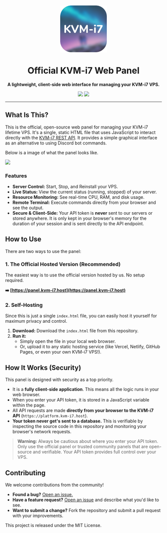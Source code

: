 <p align="center">
  <img src="https://github.com/kvm-i7/.github/blob/main/profile/logo.png?raw=true" alt="KVM-i7 Logo" width="150">
</p>

<h1 align="center">Official KVM-i7 Web Panel</h1>

<p align="center">
  <strong>A lightweight, client-side web interface for managing your KVM-i7 VPS.</strong>
</p>

<p align="center">
  <a href="https://discord.gg/t3vps"><img src="https://img.shields.io/badge/Join_Discord-5865F2?style=for-the-badge&logo=discord&logoColor=white"></a>
  <a href="https://github.com/KVM-i7/OpenKVMPanel/issues"><img src="https://img.shields.io/badge/Report_an_Issue-orange?style=for-the-badge&logo=github"></a>
</p>

---

## What Is This?

This is the official, open-source web panel for managing your KVM-i7 lifetime VPS. It's a single, static HTML file that uses JavaScript to interact directly with the [KVM-i7 REST API](https://github.com/KVM-i7). It provides a simple graphical interface as an alternative to using Discord bot commands.

Below is a image of what the panel looks like.

![](https://github.com/user-attachments/assets/c060912d-1d92-40fb-9b42-f4c900923739)

### Features

*   **Server Control:** Start, Stop, and Reinstall your VPS.
*   **Live Status:** View the current status (running, stopped) of your server.
*   **Resource Monitoring:** See real-time CPU, RAM, and disk usage.
*   **Remote Terminal:** Execute commands directly from your browser and see the output.
*   **Secure & Client-Side:** Your API token is **never** sent to our servers or stored anywhere. It is only kept in your browser's memory for the duration of your session and is sent directly to the API endpoint.

## How to Use

There are two ways to use the panel:

### 1. The Official Hosted Version (Recommended)

The easiest way is to use the official version hosted by us. No setup required.

**➡️ [https://panel.kvm-i7.host](https://panel.kvm-i7.host)**

### 2. Self-Hosting

Since this is just a single `index.html` file, you can easily host it yourself for maximum privacy and control.

1.  **Download:** Download the `index.html` file from this repository.
2.  **Run it:**
    *   Simply open the file in your local web browser.
    *   Or, upload it to any static hosting service (like Vercel, Netlify, GitHub Pages, or even your own KVM-i7 VPS!).

## How It Works (Security)

This panel is designed with security as a top priority.

*   It is a **fully client-side application**. This means all the logic runs in your web browser.
*   When you enter your API token, it is stored in a JavaScript variable within the page.
*   All API requests are made **directly from your browser to the KVM-i7 API** (`https://platform.kvm-i7.host`).
*   **Your token never get's sent to a database.** This is verifiable by inspecting the source code in this repository and monitoring your browser's network requests.

> **Warning:** Always be cautious about where you enter your API token. Only use the official panel or trusted community panels that are open-source and verifiable. Your API token provides full control over your VPS.

## Contributing

We welcome contributions from the community!

*   **Found a bug?** [Open an issue.](https://github.com/KVM-i7/OpenKVMPanel/issues)
*   **Have a feature request?** [Open an issue](https://github.com/KVM-i7/OpenKVMPanel/issues) and describe what you'd like to see.
*   **Want to submit a change?** Fork the repository and submit a pull request with your improvements.

This project is released under the MIT License.
